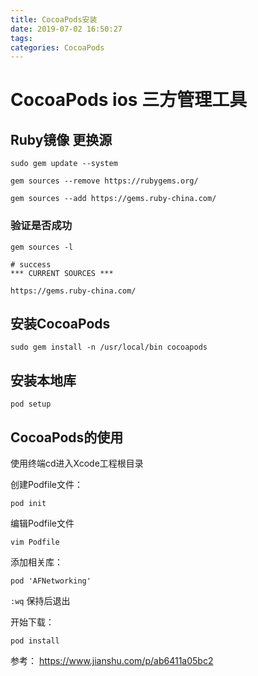 ```yaml
---
title: CocoaPods安装
date: 2019-07-02 16:50:27
tags:
categories: CocoaPods
---
```


# CocoaPods ios 三方管理工具

## Ruby镜像 更换源

```gem
sudo gem update --system

gem sources --remove https://rubygems.org/

gem sources --add https://gems.ruby-china.com/

```

### 验证是否成功

```gem
gem sources -l

# success
*** CURRENT SOURCES ***

https://gems.ruby-china.com/

```

## 安装CocoaPods

`sudo gem install -n /usr/local/bin cocoapods`

## 安装本地库

`pod setup`

## CocoaPods的使用

使用终端cd进入Xcode工程根目录

创建Podfile文件：

```pod
pod init
```

编辑Podfile文件

```pod
vim Podfile
```

添加相关库：

```pod
pod 'AFNetworking'
```

`:wq` 保持后退出

开始下载：

```pod
pod install
```

参考： https://www.jianshu.com/p/ab6411a05bc2